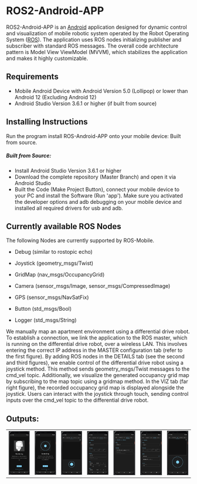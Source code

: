 # ROS2-Android-APP

ROS2-Android-APP is an [Android](https://www.android.com/) application designed for dynamic control and visualization of mobile robotic system operated by the Robot Operating System ([ROS](http://wiki.ros.org/)). The application uses ROS nodes initializing publisher and subscriber with standard ROS messages. The overall code architecture pattern is Model View ViewModel (MVVM), which stabilizes the application and makes it highly customizable.

## Requirements

- Mobile Android Device with Android Version 5.0 (Lollipop) or lower than Android 12 (Excluding Android 12)
- Android Studio Version 3.6.1 or higher (if built from source)

## Installing Instructions

Run the program install ROS-Android-APP onto your mobile device: Built from source.

##### Built from Source:

- Install Android Studio Version 3.6.1 or higher
- Download the complete repository (Master Branch) and open it via Android Studio
- Built the Code (Make Project Button), connect your mobile device to your PC and install the Software (Run 'app'). Make sure you activated the developer options and adb debugging on your mobile device and installed all required drivers for usb and adb.

## Currently available ROS Nodes

The following Nodes are currently supported by ROS-Mobile. 

- Debug (similar to rostopic echo)

- Joystick (geometry_msgs/Twist)

- GridMap (nav_msgs/OccupancyGrid)

- Camera (sensor_msgs/Image, sensor_msgs/CompressedImage)

- GPS (sensor_msgs/NavSatFix)

- Button (std_msgs/Bool)

- Logger (std_msgs/String)



We manually map an apartment environment using a differential drive robot. To establish a connection, we link the application to the ROS master, which is running on the differential drive robot, over a wireless LAN. This involves entering the correct IP address in the MASTER configuration tab (refer to the first figure). By adding ROS nodes in the DETAILS tab (see the second and third figures), we enable control of the differential drive robot using a joystick method. This method sends geometry_msgs/Twist messages to the cmd_vel topic. Additionally, we visualize the generated occupancy grid map by subscribing to the map topic using a gridmap method. In the VIZ tab (far right figure), the recorded occupancy grid map is displayed alongside the joystick. Users can interact with the joystick through touch, sending control inputs over the cmd_vel topic to the differential drive robot.

## Outputs:
<table>
<tbody>
<tr>
<td> <img src="screenshots/6.png"></td>
<td> <img src="screenshots/7.png"></td>
<td> <img src="screenshots/1.png"></td>
<td> <img src="screenshots/2.png"></td>
<td> <img src="screenshots/3.png"></td>
<td> <img src="screenshots/4.png"></td>
<td> <img src="screenshots/5.png"></td>
</tr>
</tbody>
</table>

